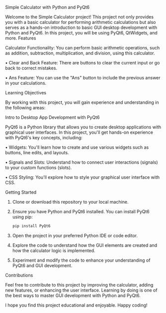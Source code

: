 Simple Calculator with Python and PyQt6

Welcome to the Simple Calculator project! This project not only provides you with a basic calculator for performing arithmetic calculations but also serves as a hands-on introduction to basic GUI desktop development with Python and PyQt6. In this project, you will be using PyQt6, QtWidgets, and more.
Features

Calculator Functionality: You can perform basic arithmetic operations, such as addition, subtraction, multiplication, and division, using this calculator.

•	Clear and Back Feature: There are buttons to clear the current input or go back to correct mistakes.

•	Ans Feature: You can use the "Ans" button to include the previous answer in your calculations.

Learning Objectives

By working with this project, you will gain experience and understanding in the following areas:

Intro to Desktop App Development with PyQt6

PyQt6 is a Python library that allows you to create desktop applications with graphical user interfaces. In this project, you'll get hands-on experience with PyQt6's key concepts, including:

•	Widgets: You'll learn how to create and use various widgets such as buttons, line edits, and layouts.

•	Signals and Slots: Understand how to connect user interactions (signals) to your custom functions (slots).

•	CSS Styling: You'll explore how to style your graphical user interface with CSS.

Getting Started

1. Clone or download this repository to your local machine.

2. Ensure you have Python and PyQt6 installed. You can install PyQt6 using pip:

   ```bash
   pip install PyQt6
   ```

3. Open the project in your preferred Python IDE or code editor.

4. Explore the code to understand how the GUI elements are created and how the calculator logic is implemented.

5. Experiment and modify the code to enhance your understanding of PyQt6 and GUI development.

Contributions

Feel free to contribute to this project by improving the calculator, adding new features, or enhancing the user interface. Learning by doing is one of the best ways to master GUI development with Python and PyQt6.

I hope you find this project educational and enjoyable. Happy coding!

